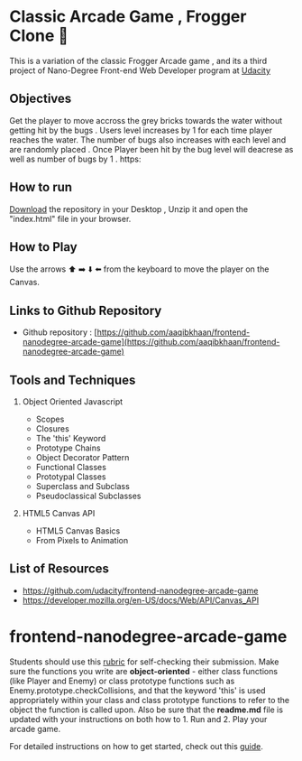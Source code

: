 # Classic Arcade Game , Frogger Clone :frog:
 This is a variation of the classic Frogger Arcade game , and its a third project of Nano-Degree Front-end Web Developer program at [Udacity](www.udacity.com)
## Objectives
 Get the player to move accross the grey bricks towards the water without getting hit by the bugs . Users level increases by 1 for each time player reaches the water. The number of bugs also increases with each level and are randomly placed . Once Player been hit by the bug level will deacrese as well as number of bugs by 1 .
https:
 ## How to run
  [Download](//github.com/aaqibkhaan/frontend-nanodegree-arcade-game) the repository in your Desktop , Unzip it and open the "index.html" file in your browser.

## How to Play
Use the arrows :arrow_up: :arrow_right: :arrow_down: :arrow_left: from the keyboard to move the player on the Canvas.

## Links to Github Repository
- Github repository : [https://github.com/aaqibkhaan/frontend-nanodegree-arcade-game](https://github.com/aaqibkhaan/frontend-nanodegree-arcade-game)

## Tools and Techniques 
1. Object Oriented Javascript
	- Scopes
	- Closures
	- The 'this' Keyword
    - Prototype Chains
    - Object Decorator Pattern
    - Functional Classes
    - Prototypal Classes
    - Superclass and Subclass
    - Pseudoclassical Subclasses

2. HTML5 Canvas API

   - HTML5 Canvas Basics
   - From Pixels to Animation

## List of Resources
* <https://github.com/udacity/frontend-nanodegree-arcade-game>
* <https://developer.mozilla.org/en-US/docs/Web/API/Canvas_API>

	


frontend-nanodegree-arcade-game
===============================

Students should use this [rubric](https://review.udacity.com/#!/projects/2696458597/rubric) for self-checking their submission. Make sure the functions you write are **object-oriented** - either class functions (like Player and Enemy) or class prototype functions such as Enemy.prototype.checkCollisions, and that the keyword 'this' is used appropriately within your class and class prototype functions to refer to the object the function is called upon. Also be sure that the **readme.md** file is updated with your instructions on both how to 1. Run and 2. Play your arcade game.

For detailed instructions on how to get started, check out this [guide](https://docs.google.com/document/d/1v01aScPjSWCCWQLIpFqvg3-vXLH2e8_SZQKC8jNO0Dc/pub?embedded=true).
